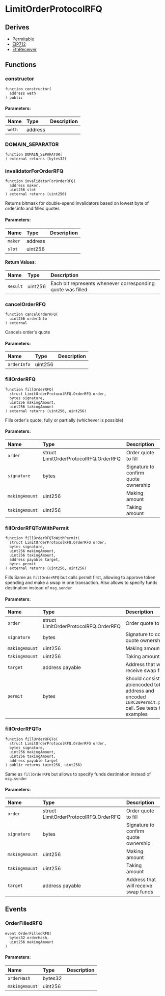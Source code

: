 # LimitOrderProtocolRFQ






## Derives
- [Permitable](helpers/Permitable.md)
- [EIP712](https://docs.openzeppelin.com/contracts/3.x/api/drafts#EIP712)
- [EthReceiver](helpers/EthReceiver.md)

## Functions
### constructor
```solidity
function constructor(
  address weth
) public
```


#### Parameters:
| Name | Type | Description                                                          |
| :--- | :--- | :------------------------------------------------------------------- |
|`weth` | address |


### DOMAIN_SEPARATOR
```solidity
function DOMAIN_SEPARATOR(
) external returns (bytes32)
```




### invalidatorForOrderRFQ
```solidity
function invalidatorForOrderRFQ(
  address maker,
  uint256 slot
) external returns (uint256)
```
Returns bitmask for double-spend invalidators based on lowest byte of order.info and filled quotes


#### Parameters:
| Name | Type | Description                                                          |
| :--- | :--- | :------------------------------------------------------------------- |
|`maker` | address |
|`slot` | uint256 |

#### Return Values:
| Name                           | Type          | Description                                                                  |
| :----------------------------- | :------------ | :--------------------------------------------------------------------------- |
|`Result`| uint256 | Each bit represents whenever corresponding quote was filled

### cancelOrderRFQ
```solidity
function cancelOrderRFQ(
  uint256 orderInfo
) external
```
Cancels order's quote

#### Parameters:
| Name | Type | Description                                                          |
| :--- | :--- | :------------------------------------------------------------------- |
|`orderInfo` | uint256 |


### fillOrderRFQ
```solidity
function fillOrderRFQ(
  struct LimitOrderProtocolRFQ.OrderRFQ order,
  bytes signature,
  uint256 makingAmount,
  uint256 takingAmount
) external returns (uint256, uint256)
```
Fills order's quote, fully or partially (whichever is possible)


#### Parameters:
| Name | Type | Description                                                          |
| :--- | :--- | :------------------------------------------------------------------- |
|`order` | struct LimitOrderProtocolRFQ.OrderRFQ | Order quote to fill
|`signature` | bytes | Signature to confirm quote ownership
|`makingAmount` | uint256 | Making amount
|`takingAmount` | uint256 | Taking amount


### fillOrderRFQToWithPermit
```solidity
function fillOrderRFQToWithPermit(
  struct LimitOrderProtocolRFQ.OrderRFQ order,
  bytes signature,
  uint256 makingAmount,
  uint256 takingAmount,
  address payable target,
  bytes permit
) external returns (uint256, uint256)
```
Fills Same as `fillOrderRFQ` but calls permit first,
allowing to approve token spending and make a swap in one transaction.
Also allows to specify funds destination instead of `msg.sender`


#### Parameters:
| Name | Type | Description                                                          |
| :--- | :--- | :------------------------------------------------------------------- |
|`order` | struct LimitOrderProtocolRFQ.OrderRFQ | Order quote to fill
|`signature` | bytes | Signature to confirm quote ownership
|`makingAmount` | uint256 | Making amount
|`takingAmount` | uint256 | Taking amount
|`target` | address payable | Address that will receive swap funds
|`permit` | bytes | Should consist of abiencoded token address and encoded `IERC20Permit.permit` call. See tests for examples


### fillOrderRFQTo
```solidity
function fillOrderRFQTo(
  struct LimitOrderProtocolRFQ.OrderRFQ order,
  bytes signature,
  uint256 makingAmount,
  uint256 takingAmount,
  address payable target
) public returns (uint256, uint256)
```
Same as `fillOrderRFQ` but allows to specify funds destination instead of `msg.sender`


#### Parameters:
| Name | Type | Description                                                          |
| :--- | :--- | :------------------------------------------------------------------- |
|`order` | struct LimitOrderProtocolRFQ.OrderRFQ | Order quote to fill
|`signature` | bytes | Signature to confirm quote ownership
|`makingAmount` | uint256 | Making amount
|`takingAmount` | uint256 | Taking amount
|`target` | address payable | Address that will receive swap funds


## Events
### OrderFilledRFQ
```solidity
event OrderFilledRFQ(
  bytes32 orderHash,
  uint256 makingAmount
)
```


#### Parameters:
| Name | Type | Description                                                          |
| :--- | :--- | :------------------------------------------------------------------- |
|`orderHash` | bytes32 |
|`makingAmount` | uint256 | 
